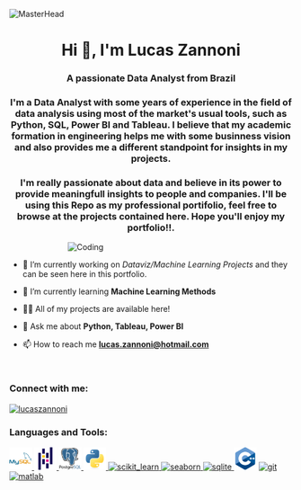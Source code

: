 
![MasterHead](https://user-images.githubusercontent.com/74038190/241765440-80728820-e06b-4f96-9c9e-9df46f0cc0a5.gif)

<h1 align="center">Hi 👋, I'm Lucas Zannoni</h1>
<h3 align="center">A passionate Data Analyst from Brazil</h3>

<h3 align="center">I'm a Data Analyst with some years of experience in the field of data analysis using most of the market's usual tools, such as Python, SQL, Power BI and Tableau. I believe that my academic formation in engineering helps me with some businness vision and also provides me a different standpoint for insights in my projects.</h3>

<h3 align="center">I'm really passionate about data and believe in its power to provide meaningfull insights to people and companies. I'll be using this Repo as my professional portifolio, feel free to browse at the projects contained here. Hope you'll enjoy my portfolio!!.</h3>


<img align="right" alt="Coding" width="400" src="https://cdn.dribbble.com/users/1162077/screenshots/3848914/programmer.gif">


<br>


- 🔭 I’m currently working on *Dataviz/Machine Learning Projects* and they can be seen here in this portfolio.

- 🌱 I’m currently learning **Machine Learning Methods**

- 👨‍💻 All of my projects are available here!

- 💬 Ask me about **Python, Tableau, Power BI**

- 📫 How to reach me **lucas.zannoni@hotmail.com**


<br>

<h3 align="left">Connect with me:</h3>
<p align="left">
<a href="https://linkedin.com/in/lucaszannoni" target="blank"><img align="center" src="https://raw.githubusercontent.com/rahuldkjain/github-profile-readme-generator/master/src/images/icons/Social/linked-in-alt.svg" alt="lucaszannoni" height="30" width="40" /></a>




<h3 align="left">Languages and Tools:</h3>
<p align="left">  

<a href="https://www.w3schools.com/cpp/" target="_blank" rel="noreferrer"> <a href="https://www.mysql.com/" target="_blank" rel="noreferrer"> <img src="https://raw.githubusercontent.com/devicons/devicon/master/icons/mysql/mysql-original-wordmark.svg" alt="mysql" width="40" height="40"/> </a> <a href="https://pandas.pydata.org/" target="_blank" rel="noreferrer"> <img src="https://raw.githubusercontent.com/devicons/devicon/2ae2a900d2f041da66e950e4d48052658d850630/icons/pandas/pandas-original.svg" alt="pandas" width="40" height="40"/> <a href="https://www.postgresql.org" target="_blank" rel="noreferrer"> <img src="https://raw.githubusercontent.com/devicons/devicon/master/icons/postgresql/postgresql-original-wordmark.svg" alt="postgresql" width="40" height="40"/> </a> <a href="https://www.python.org" target="_blank" rel="noreferrer"> <img src="https://raw.githubusercontent.com/devicons/devicon/master/icons/python/python-original.svg" alt="python" width="40" height="40"/>  <a href="https://scikit-learn.org/" target="_blank" rel="noreferrer"> <img src="https://upload.wikimedia.org/wikipedia/commons/0/05/Scikit_learn_logo_small.svg" alt="scikit_learn" width="40" height="40"/> </a> <a href="https://seaborn.pydata.org/" target="_blank" rel="noreferrer"> <img src="https://seaborn.pydata.org/_images/logo-mark-lightbg.svg" alt="seaborn" width="40" height="40"/> </a> <a href="https://www.sqlite.org/" target="_blank" rel="noreferrer"> <img src="https://www.vectorlogo.zone/logos/sqlite/sqlite-icon.svg" alt="sqlite" width="40" height="40"/> </a> <img src="https://raw.githubusercontent.com/devicons/devicon/master/icons/cplusplus/cplusplus-original.svg" alt="cplusplus" width="40" height="40"/> </a> <a href="https://git-scm.com/" target="_blank" rel="noreferrer"> <img src="https://www.vectorlogo.zone/logos/git-scm/git-scm-icon.svg" alt="git" width="40" height="40"/> </a> <a href="https://www.mathworks.com/" target="_blank" rel="noreferrer"> <img src="https://upload.wikimedia.org/wikipedia/commons/2/21/Matlab_Logo.png" alt="matlab" width="40" height="40"/> </a> 
